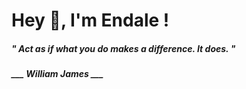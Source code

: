 <h1 title="head"> Hey 👋, I'm Endale !</h1>

**<h5><i>" Act as if what you do makes a difference. It does. "</i></h5>**

*<b>___ William James ___</b>*
